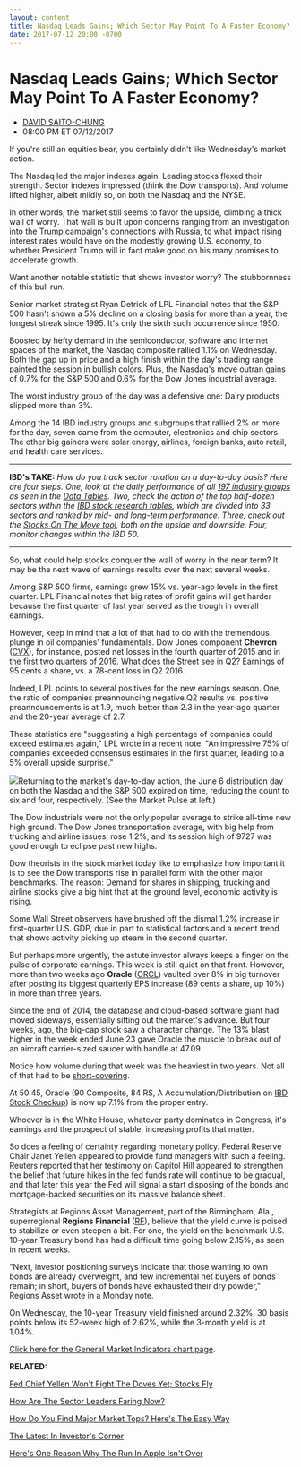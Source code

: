 ```yaml
---
layout: content
title: Nasdaq Leads Gains; Which Sector May Point To A Faster Economy?
date: 2017-07-12 20:00 -0700
---
```



Nasdaq Leads Gains; Which Sector May Point To A Faster Economy?
================================================================




* [DAVID SAITO-CHUNG](https://www.investors.com/author/chungd/ "Posts by DAVID SAITO-CHUNG")
* 08:00 PM ET 07/12/2017




If you're still an equities bear, you certainly didn't like Wednesday's market action.


The Nasdaq led the major indexes again. Leading stocks flexed their strength. Sector indexes impressed (think the Dow transports). And volume lifted higher, albeit mildly so, on both the Nasdaq and the NYSE.




In other words, the market still seems to favor the upside, climbing a thick wall of worry. That wall is built upon concerns ranging from an investigation into the Trump campaign's connections with Russia, to what impact rising interest rates would have on the modestly growing U.S. economy, to whether President Trump will in fact make good on his many promises to accelerate growth.


Want another notable statistic that shows investor worry? The stubbornness of this bull run.


Senior market strategist Ryan Detrick of LPL Financial notes that the S&P 500 hasn't shown a 5% decline on a closing basis for more than a year, the longest streak since 1995. It's only the sixth such occurrence since 1950.


Boosted by hefty demand in the semiconductor, software and internet spaces of the market, the Nasdaq composite rallied 1.1% on Wednesday. Both the gap up in price and a high finish within the day's trading range painted the session in bullish colors. Plus, the Nasdaq's move outran gains of 0.7% for the S&P 500 and 0.6% for the Dow Jones industrial average.


The worst industry group of the day was a defensive one: Dairy products slipped more than 3%.


Among the 14 IBD industry groups and subgroups that rallied 2% or more for the day, seven came from the computer, electronics and chip sectors. The other big gainers were solar energy, airlines, foreign banks, auto retail, and health care services.




---


**IBD's TAKE:** *How do you track sector rotation on a day-to-day basis? Here are four steps. One, look at the daily performance of all [197 industry groups](https://www.investors.com/data-tables/industry-sub-group-rankings-jul-12-2017/) as seen in the [Data Tables](https://www.investors.com/ibd-data-tables/). Two, check the action of the top half-dozen sectors within the [IBD stock research tables](https://www.investors.com/data-tables/ibd-smart-nyse-nasdaq-tables-jul-12-2017/), which are divided into 33 sectors and ranked by mid- and long-term performance. Three, check out the [Stocks On The Move tool](http://research.investors.com/stocksonthemove.aspx), both on the upside and downside. Four, monitor changes within the IBD 50.*




---


So, what could help stocks conquer the wall of worry in the near term? It may be the next wave of earnings results over the next several weeks.


Among S&P 500 firms, earnings grew 15% vs. year-ago levels in the first quarter. LPL Financial notes that big rates of profit gains will get harder because the first quarter of last year served as the trough in overall earnings.


However, keep in mind that a lot of that had to do with the tremendous plunge in oil companies' fundamentals. Dow Jones component **Chevron** ([CVX](https://research.investors.com/quote.aspx?symbol=CVX)), for instance, posted net losses in the fourth quarter of 2015 and in the first two quarters of 2016. What does the Street see in Q2? Earnings of 95 cents a share, vs. a 78-cent loss in Q2 2016.


Indeed, LPL points to several positives for the new earnings season. One, the ratio of companies preannouncing negative Q2 results vs. positive preannouncements is at 1.9, much better than 2.3 in the year-ago quarter and the 20-year average of 2.7.


These statistics are "suggesting a high percentage of companies could exceed estimates again," LPL wrote in a recent note. "An impressive 75% of companies exceeded consensus estimates in the first quarter, leading to a 5% overall upside surprise."


![](https://www.investors.com/wp-content/uploads/2017/07/MP071217-178x300.png)Returning to the market's day-to-day action, the June 6 distribution day on both the Nasdaq and the S&P 500 expired on time, reducing the count to six and four, respectively. (See the Market Pulse at left.)


The Dow industrials were not the only popular average to strike all-time new high ground. The Dow Jones transportation average, with big help from trucking and airline issues, rose 1.2%, and its session high of 9727 was good enough to eclipse past new highs.


Dow theorists in the stock market today like to emphasize how important it is to see the Dow transports rise in parallel form with the other major benchmarks. The reason: Demand for shares in shipping, trucking and airline stocks give a big hint that at the ground level, economic activity is rising.


Some Wall Street observers have brushed off the dismal 1.2% increase in first-quarter U.S. GDP, due in part to statistical factors and a recent trend that shows activity picking up steam in the second quarter.


But perhaps more urgently, the astute investor always keeps a finger on the pulse of corporate earnings. This week is still quiet on that front. However, more than two weeks ago **Oracle** ([ORCL](https://research.investors.com/quote.aspx?symbol=ORCL)) vaulted over 8% in big turnover after posting its biggest quarterly EPS increase (89 cents a share, up 10%) in more than three years.


Since the end of 2014, the database and cloud-based software giant had moved sideways, essentially sitting out the market's advance. But four weeks, ago, the big-cap stock saw a character change. The 13% blast higher in the week ended June 23 gave Oracle the muscle to break out of an aircraft carrier-sized saucer with handle at 47.09.



Notice how volume during that week was the heaviest in two years. Not all of that had to be [short-covering](https://www.investors.com/short-selling/).


At 50.45, Oracle (90 Composite, 84 RS, A Accumulation/Distribution on [IBD Stock Checkup](http://research.investors.com/stock-checkup/nyse-oracle-corp-orcl.aspx)) is now up 7.1% from the proper entry.


Whoever is in the White House, whatever party dominates in Congress, it's earnings and the prospect of stable, increasing profits that matter.


So does a feeling of certainty regarding monetary policy. Federal Reserve Chair Janet Yellen appeared to provide fund managers with such a feeling. Reuters reported that her testimony on Capitol Hill appeared to strengthen the belief that future hikes in the fed funds rate will continue to be gradual, and that later this year the Fed will signal a start disposing of the bonds and mortgage-backed securities on its massive balance sheet.


Strategists at Regions Asset Management, part of the Birmingham, Ala., superregional **Regions Financial** ([RF](https://research.investors.com/quote.aspx?symbol=RF)), believe that the yield curve is poised to stabilize or even steepen a bit. For one, the yield on the benchmark U.S. 10-year Treasury bond has had a difficult time going below 2.15%, as seen in recent weeks.


"Next, investor positioning surveys indicate that those wanting to own bonds are already overweight, and few incremental net buyers of bonds remain; in short, buyers of bonds have exhausted their dry powder," Regions Asset wrote in a Monday note.


On Wednesday, the 10-year Treasury yield finished around 2.32%, 30 basis points below its 52-week high of 2.62%, while the 3-month yield is at 1.04%.


[Click here for the General Market Indicators chart page](https://www.investors.com/wp-content/uploads/2017/07/IBD1207153204GMI.pdf).


**RELATED:**


[Fed Chief Yellen Won't Fight The Doves Yet; Stocks Fly](https://www.investors.com/news/economy/fed-chief-yellen-wont-fight-the-doves-yet-stock-futures-boom/)


[How Are The Sector Leaders Faring Now?](http://research.investors.com/stock-lists/sector-leaders)


[How Do You Find Major Market Tops? Here's The Easy Way](https://www.investors.com/how-to-invest/investors-corner/how-do-you-spot-a-major-market-top-easy-look-for-heavy-distribution/)


[The Latest In Investor's Corner](https://www.investors.com/category/how-to-invest/investors-corner/)


[Here's One Reason Why The Run In Apple Isn't Over](https://www.investors.com/market-trend/stock-market-today/dow-jones-rebounds-one-reason-why-the-apple-stock-run-is-not-over/)




